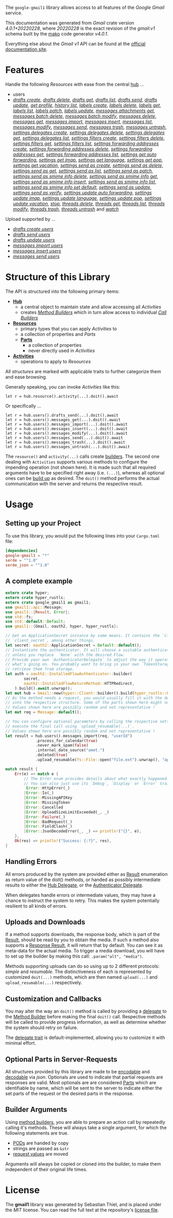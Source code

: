 <!---
DO NOT EDIT !
This file was generated automatically from 'src/generator/templates/api/README.md.mako'
DO NOT EDIT !
-->
The `google-gmail1` library allows access to all features of the *Google Gmail* service.

This documentation was generated from *Gmail* crate version *4.0.1+20220228*, where *20220228* is the exact revision of the *gmail:v1* schema built by the [mako](http://www.makotemplates.org/) code generator *v4.0.1*.

Everything else about the *Gmail* *v1* API can be found at the
[official documentation site](https://developers.google.com/gmail/api/).
# Features

Handle the following *Resources* with ease from the central [hub](https://docs.rs/google-gmail1/4.0.1+20220228/google_gmail1/Gmail) ... 

* users
 * [*drafts create*](https://docs.rs/google-gmail1/4.0.1+20220228/google_gmail1/api::UserDraftCreateCall), [*drafts delete*](https://docs.rs/google-gmail1/4.0.1+20220228/google_gmail1/api::UserDraftDeleteCall), [*drafts get*](https://docs.rs/google-gmail1/4.0.1+20220228/google_gmail1/api::UserDraftGetCall), [*drafts list*](https://docs.rs/google-gmail1/4.0.1+20220228/google_gmail1/api::UserDraftListCall), [*drafts send*](https://docs.rs/google-gmail1/4.0.1+20220228/google_gmail1/api::UserDraftSendCall), [*drafts update*](https://docs.rs/google-gmail1/4.0.1+20220228/google_gmail1/api::UserDraftUpdateCall), [*get profile*](https://docs.rs/google-gmail1/4.0.1+20220228/google_gmail1/api::UserGetProfileCall), [*history list*](https://docs.rs/google-gmail1/4.0.1+20220228/google_gmail1/api::UserHistoryListCall), [*labels create*](https://docs.rs/google-gmail1/4.0.1+20220228/google_gmail1/api::UserLabelCreateCall), [*labels delete*](https://docs.rs/google-gmail1/4.0.1+20220228/google_gmail1/api::UserLabelDeleteCall), [*labels get*](https://docs.rs/google-gmail1/4.0.1+20220228/google_gmail1/api::UserLabelGetCall), [*labels list*](https://docs.rs/google-gmail1/4.0.1+20220228/google_gmail1/api::UserLabelListCall), [*labels patch*](https://docs.rs/google-gmail1/4.0.1+20220228/google_gmail1/api::UserLabelPatchCall), [*labels update*](https://docs.rs/google-gmail1/4.0.1+20220228/google_gmail1/api::UserLabelUpdateCall), [*messages attachments get*](https://docs.rs/google-gmail1/4.0.1+20220228/google_gmail1/api::UserMessageAttachmentGetCall), [*messages batch delete*](https://docs.rs/google-gmail1/4.0.1+20220228/google_gmail1/api::UserMessageBatchDeleteCall), [*messages batch modify*](https://docs.rs/google-gmail1/4.0.1+20220228/google_gmail1/api::UserMessageBatchModifyCall), [*messages delete*](https://docs.rs/google-gmail1/4.0.1+20220228/google_gmail1/api::UserMessageDeleteCall), [*messages get*](https://docs.rs/google-gmail1/4.0.1+20220228/google_gmail1/api::UserMessageGetCall), [*messages import*](https://docs.rs/google-gmail1/4.0.1+20220228/google_gmail1/api::UserMessageImportCall), [*messages insert*](https://docs.rs/google-gmail1/4.0.1+20220228/google_gmail1/api::UserMessageInsertCall), [*messages list*](https://docs.rs/google-gmail1/4.0.1+20220228/google_gmail1/api::UserMessageListCall), [*messages modify*](https://docs.rs/google-gmail1/4.0.1+20220228/google_gmail1/api::UserMessageModifyCall), [*messages send*](https://docs.rs/google-gmail1/4.0.1+20220228/google_gmail1/api::UserMessageSendCall), [*messages trash*](https://docs.rs/google-gmail1/4.0.1+20220228/google_gmail1/api::UserMessageTrashCall), [*messages untrash*](https://docs.rs/google-gmail1/4.0.1+20220228/google_gmail1/api::UserMessageUntrashCall), [*settings delegates create*](https://docs.rs/google-gmail1/4.0.1+20220228/google_gmail1/api::UserSettingDelegateCreateCall), [*settings delegates delete*](https://docs.rs/google-gmail1/4.0.1+20220228/google_gmail1/api::UserSettingDelegateDeleteCall), [*settings delegates get*](https://docs.rs/google-gmail1/4.0.1+20220228/google_gmail1/api::UserSettingDelegateGetCall), [*settings delegates list*](https://docs.rs/google-gmail1/4.0.1+20220228/google_gmail1/api::UserSettingDelegateListCall), [*settings filters create*](https://docs.rs/google-gmail1/4.0.1+20220228/google_gmail1/api::UserSettingFilterCreateCall), [*settings filters delete*](https://docs.rs/google-gmail1/4.0.1+20220228/google_gmail1/api::UserSettingFilterDeleteCall), [*settings filters get*](https://docs.rs/google-gmail1/4.0.1+20220228/google_gmail1/api::UserSettingFilterGetCall), [*settings filters list*](https://docs.rs/google-gmail1/4.0.1+20220228/google_gmail1/api::UserSettingFilterListCall), [*settings forwarding addresses create*](https://docs.rs/google-gmail1/4.0.1+20220228/google_gmail1/api::UserSettingForwardingAddresseCreateCall), [*settings forwarding addresses delete*](https://docs.rs/google-gmail1/4.0.1+20220228/google_gmail1/api::UserSettingForwardingAddresseDeleteCall), [*settings forwarding addresses get*](https://docs.rs/google-gmail1/4.0.1+20220228/google_gmail1/api::UserSettingForwardingAddresseGetCall), [*settings forwarding addresses list*](https://docs.rs/google-gmail1/4.0.1+20220228/google_gmail1/api::UserSettingForwardingAddresseListCall), [*settings get auto forwarding*](https://docs.rs/google-gmail1/4.0.1+20220228/google_gmail1/api::UserSettingGetAutoForwardingCall), [*settings get imap*](https://docs.rs/google-gmail1/4.0.1+20220228/google_gmail1/api::UserSettingGetImapCall), [*settings get language*](https://docs.rs/google-gmail1/4.0.1+20220228/google_gmail1/api::UserSettingGetLanguageCall), [*settings get pop*](https://docs.rs/google-gmail1/4.0.1+20220228/google_gmail1/api::UserSettingGetPopCall), [*settings get vacation*](https://docs.rs/google-gmail1/4.0.1+20220228/google_gmail1/api::UserSettingGetVacationCall), [*settings send as create*](https://docs.rs/google-gmail1/4.0.1+20220228/google_gmail1/api::UserSettingSendACreateCall), [*settings send as delete*](https://docs.rs/google-gmail1/4.0.1+20220228/google_gmail1/api::UserSettingSendADeleteCall), [*settings send as get*](https://docs.rs/google-gmail1/4.0.1+20220228/google_gmail1/api::UserSettingSendAGetCall), [*settings send as list*](https://docs.rs/google-gmail1/4.0.1+20220228/google_gmail1/api::UserSettingSendAListCall), [*settings send as patch*](https://docs.rs/google-gmail1/4.0.1+20220228/google_gmail1/api::UserSettingSendAPatchCall), [*settings send as smime info delete*](https://docs.rs/google-gmail1/4.0.1+20220228/google_gmail1/api::UserSettingSendASmimeInfoDeleteCall), [*settings send as smime info get*](https://docs.rs/google-gmail1/4.0.1+20220228/google_gmail1/api::UserSettingSendASmimeInfoGetCall), [*settings send as smime info insert*](https://docs.rs/google-gmail1/4.0.1+20220228/google_gmail1/api::UserSettingSendASmimeInfoInsertCall), [*settings send as smime info list*](https://docs.rs/google-gmail1/4.0.1+20220228/google_gmail1/api::UserSettingSendASmimeInfoListCall), [*settings send as smime info set default*](https://docs.rs/google-gmail1/4.0.1+20220228/google_gmail1/api::UserSettingSendASmimeInfoSetDefaultCall), [*settings send as update*](https://docs.rs/google-gmail1/4.0.1+20220228/google_gmail1/api::UserSettingSendAUpdateCall), [*settings send as verify*](https://docs.rs/google-gmail1/4.0.1+20220228/google_gmail1/api::UserSettingSendAVerifyCall), [*settings update auto forwarding*](https://docs.rs/google-gmail1/4.0.1+20220228/google_gmail1/api::UserSettingUpdateAutoForwardingCall), [*settings update imap*](https://docs.rs/google-gmail1/4.0.1+20220228/google_gmail1/api::UserSettingUpdateImapCall), [*settings update language*](https://docs.rs/google-gmail1/4.0.1+20220228/google_gmail1/api::UserSettingUpdateLanguageCall), [*settings update pop*](https://docs.rs/google-gmail1/4.0.1+20220228/google_gmail1/api::UserSettingUpdatePopCall), [*settings update vacation*](https://docs.rs/google-gmail1/4.0.1+20220228/google_gmail1/api::UserSettingUpdateVacationCall), [*stop*](https://docs.rs/google-gmail1/4.0.1+20220228/google_gmail1/api::UserStopCall), [*threads delete*](https://docs.rs/google-gmail1/4.0.1+20220228/google_gmail1/api::UserThreadDeleteCall), [*threads get*](https://docs.rs/google-gmail1/4.0.1+20220228/google_gmail1/api::UserThreadGetCall), [*threads list*](https://docs.rs/google-gmail1/4.0.1+20220228/google_gmail1/api::UserThreadListCall), [*threads modify*](https://docs.rs/google-gmail1/4.0.1+20220228/google_gmail1/api::UserThreadModifyCall), [*threads trash*](https://docs.rs/google-gmail1/4.0.1+20220228/google_gmail1/api::UserThreadTrashCall), [*threads untrash*](https://docs.rs/google-gmail1/4.0.1+20220228/google_gmail1/api::UserThreadUntrashCall) and [*watch*](https://docs.rs/google-gmail1/4.0.1+20220228/google_gmail1/api::UserWatchCall)


Upload supported by ...

* [*drafts create users*](https://docs.rs/google-gmail1/4.0.1+20220228/google_gmail1/api::UserDraftCreateCall)
* [*drafts send users*](https://docs.rs/google-gmail1/4.0.1+20220228/google_gmail1/api::UserDraftSendCall)
* [*drafts update users*](https://docs.rs/google-gmail1/4.0.1+20220228/google_gmail1/api::UserDraftUpdateCall)
* [*messages import users*](https://docs.rs/google-gmail1/4.0.1+20220228/google_gmail1/api::UserMessageImportCall)
* [*messages insert users*](https://docs.rs/google-gmail1/4.0.1+20220228/google_gmail1/api::UserMessageInsertCall)
* [*messages send users*](https://docs.rs/google-gmail1/4.0.1+20220228/google_gmail1/api::UserMessageSendCall)



# Structure of this Library

The API is structured into the following primary items:

* **[Hub](https://docs.rs/google-gmail1/4.0.1+20220228/google_gmail1/Gmail)**
    * a central object to maintain state and allow accessing all *Activities*
    * creates [*Method Builders*](https://docs.rs/google-gmail1/4.0.1+20220228/google_gmail1/client::MethodsBuilder) which in turn
      allow access to individual [*Call Builders*](https://docs.rs/google-gmail1/4.0.1+20220228/google_gmail1/client::CallBuilder)
* **[Resources](https://docs.rs/google-gmail1/4.0.1+20220228/google_gmail1/client::Resource)**
    * primary types that you can apply *Activities* to
    * a collection of properties and *Parts*
    * **[Parts](https://docs.rs/google-gmail1/4.0.1+20220228/google_gmail1/client::Part)**
        * a collection of properties
        * never directly used in *Activities*
* **[Activities](https://docs.rs/google-gmail1/4.0.1+20220228/google_gmail1/client::CallBuilder)**
    * operations to apply to *Resources*

All *structures* are marked with applicable traits to further categorize them and ease browsing.

Generally speaking, you can invoke *Activities* like this:

```Rust,ignore
let r = hub.resource().activity(...).doit().await
```

Or specifically ...

```ignore
let r = hub.users().drafts_send(...).doit().await
let r = hub.users().messages_get(...).doit().await
let r = hub.users().messages_import(...).doit().await
let r = hub.users().messages_insert(...).doit().await
let r = hub.users().messages_modify(...).doit().await
let r = hub.users().messages_send(...).doit().await
let r = hub.users().messages_trash(...).doit().await
let r = hub.users().messages_untrash(...).doit().await
```

The `resource()` and `activity(...)` calls create [builders][builder-pattern]. The second one dealing with `Activities` 
supports various methods to configure the impending operation (not shown here). It is made such that all required arguments have to be 
specified right away (i.e. `(...)`), whereas all optional ones can be [build up][builder-pattern] as desired.
The `doit()` method performs the actual communication with the server and returns the respective result.

# Usage

## Setting up your Project

To use this library, you would put the following lines into your `Cargo.toml` file:

```toml
[dependencies]
google-gmail1 = "*"
serde = "^1.0"
serde_json = "^1.0"
```

## A complete example

```Rust
extern crate hyper;
extern crate hyper_rustls;
extern crate google_gmail1 as gmail1;
use gmail1::api::Message;
use gmail1::{Result, Error};
use std::fs;
use std::default::Default;
use gmail1::{Gmail, oauth2, hyper, hyper_rustls};

// Get an ApplicationSecret instance by some means. It contains the `client_id` and 
// `client_secret`, among other things.
let secret: oauth2::ApplicationSecret = Default::default();
// Instantiate the authenticator. It will choose a suitable authentication flow for you, 
// unless you replace  `None` with the desired Flow.
// Provide your own `AuthenticatorDelegate` to adjust the way it operates and get feedback about 
// what's going on. You probably want to bring in your own `TokenStorage` to persist tokens and
// retrieve them from storage.
let auth = oauth2::InstalledFlowAuthenticator::builder(
        secret,
        oauth2::InstalledFlowReturnMethod::HTTPRedirect,
    ).build().await.unwrap();
let mut hub = Gmail::new(hyper::Client::builder().build(hyper_rustls::HttpsConnectorBuilder::new().with_native_roots().https_or_http().enable_http1().enable_http2().build()), auth);
// As the method needs a request, you would usually fill it with the desired information
// into the respective structure. Some of the parts shown here might not be applicable !
// Values shown here are possibly random and not representative !
let mut req = Message::default();

// You can configure optional parameters by calling the respective setters at will, and
// execute the final call using `upload_resumable(...)`.
// Values shown here are possibly random and not representative !
let result = hub.users().messages_import(req, "userId")
             .process_for_calendar(true)
             .never_mark_spam(false)
             .internal_date_source("amet.")
             .deleted(true)
             .upload_resumable(fs::File::open("file.ext").unwrap(), "application/octet-stream".parse().unwrap()).await;

match result {
    Err(e) => match e {
        // The Error enum provides details about what exactly happened.
        // You can also just use its `Debug`, `Display` or `Error` traits
         Error::HttpError(_)
        |Error::Io(_)
        |Error::MissingAPIKey
        |Error::MissingToken
        |Error::Cancelled
        |Error::UploadSizeLimitExceeded(_, _)
        |Error::Failure(_)
        |Error::BadRequest(_)
        |Error::FieldClash(_)
        |Error::JsonDecodeError(_, _) => println!("{}", e),
    },
    Ok(res) => println!("Success: {:?}", res),
}

```
## Handling Errors

All errors produced by the system are provided either as [Result](https://docs.rs/google-gmail1/4.0.1+20220228/google_gmail1/client::Result) enumeration as return value of
the doit() methods, or handed as possibly intermediate results to either the 
[Hub Delegate](https://docs.rs/google-gmail1/4.0.1+20220228/google_gmail1/client::Delegate), or the [Authenticator Delegate](https://docs.rs/yup-oauth2/*/yup_oauth2/trait.AuthenticatorDelegate.html).

When delegates handle errors or intermediate values, they may have a chance to instruct the system to retry. This 
makes the system potentially resilient to all kinds of errors.

## Uploads and Downloads
If a method supports downloads, the response body, which is part of the [Result](https://docs.rs/google-gmail1/4.0.1+20220228/google_gmail1/client::Result), should be
read by you to obtain the media.
If such a method also supports a [Response Result](https://docs.rs/google-gmail1/4.0.1+20220228/google_gmail1/client::ResponseResult), it will return that by default.
You can see it as meta-data for the actual media. To trigger a media download, you will have to set up the builder by making
this call: `.param("alt", "media")`.

Methods supporting uploads can do so using up to 2 different protocols: 
*simple* and *resumable*. The distinctiveness of each is represented by customized 
`doit(...)` methods, which are then named `upload(...)` and `upload_resumable(...)` respectively.

## Customization and Callbacks

You may alter the way an `doit()` method is called by providing a [delegate](https://docs.rs/google-gmail1/4.0.1+20220228/google_gmail1/client::Delegate) to the 
[Method Builder](https://docs.rs/google-gmail1/4.0.1+20220228/google_gmail1/client::CallBuilder) before making the final `doit()` call. 
Respective methods will be called to provide progress information, as well as determine whether the system should 
retry on failure.

The [delegate trait](https://docs.rs/google-gmail1/4.0.1+20220228/google_gmail1/client::Delegate) is default-implemented, allowing you to customize it with minimal effort.

## Optional Parts in Server-Requests

All structures provided by this library are made to be [encodable](https://docs.rs/google-gmail1/4.0.1+20220228/google_gmail1/client::RequestValue) and 
[decodable](https://docs.rs/google-gmail1/4.0.1+20220228/google_gmail1/client::ResponseResult) via *json*. Optionals are used to indicate that partial requests are responses 
are valid.
Most optionals are are considered [Parts](https://docs.rs/google-gmail1/4.0.1+20220228/google_gmail1/client::Part) which are identifiable by name, which will be sent to 
the server to indicate either the set parts of the request or the desired parts in the response.

## Builder Arguments

Using [method builders](https://docs.rs/google-gmail1/4.0.1+20220228/google_gmail1/client::CallBuilder), you are able to prepare an action call by repeatedly calling it's methods.
These will always take a single argument, for which the following statements are true.

* [PODs][wiki-pod] are handed by copy
* strings are passed as `&str`
* [request values](https://docs.rs/google-gmail1/4.0.1+20220228/google_gmail1/client::RequestValue) are moved

Arguments will always be copied or cloned into the builder, to make them independent of their original life times.

[wiki-pod]: http://en.wikipedia.org/wiki/Plain_old_data_structure
[builder-pattern]: http://en.wikipedia.org/wiki/Builder_pattern
[google-go-api]: https://github.com/google/google-api-go-client

# License
The **gmail1** library was generated by Sebastian Thiel, and is placed 
under the *MIT* license.
You can read the full text at the repository's [license file][repo-license].

[repo-license]: https://github.com/Byron/google-apis-rsblob/main/LICENSE.md

